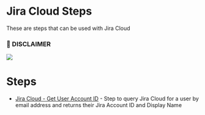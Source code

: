 # Jira Cloud Steps
These are steps that can be used with Jira Cloud

### :scroll: DISCLAIMER
<kbd>
  <img src="https://github.com/xmatters/xMatters-Labs/raw/master/media/disclaimer.png">
</kbd>

# Steps
* [Jira Cloud - Get User Account ID](getUserAccountID/) - Step to query Jira Cloud for a user by email address and returns their Jira Account ID and Display Name
